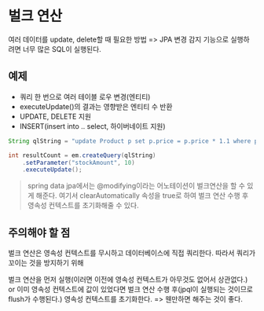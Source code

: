 # 벌크 연산
여러 데이터를 update, delete할 때 필요한 방법
=> JPA 변경 감지 기능으로 실행하려면 너무 많은 SQL이 실행된다.

## 예제
- 쿼리 한 번으로 여러 테이블 로우 변경(엔티티) 
- executeUpdate()의 결과는 영향받은 엔티티 수 반환 
- UPDATE, DELETE 지원 
- INSERT(insert into .. select, 하이버네이트 지원) 
  
```java
String qlString = "update Product p set p.price = p.price * 1.1 where p.stockAmount < :stockAmount"; 

int resultCount = em.createQuery(qlString)
	.setParameter("stockAmount", 10) 
	.executeUpdate();

```

> spring data jpa에서는 @modifying이라는 어노테이션이 벌크연산을 할 수 있게 해준다.
> 여기서 clearAutomatically 속성을 true로 하여 벌크 연산 수행 후 영속성 컨텍스트를 초기화해줄 수 있다.

## 주의해야 할 점
벌크 연산은 영속성 컨텍스트를 무시하고 데이터베이스에 직접 쿼리한다.
따라서 쿼리가 꼬이는 것을 방지하기 위해

벌크 연산을 먼저 실행(이러면 이전에 영속성 컨텍스트가 아무것도 없어서 상관없다.)
or
이미 영속성 컨텍스트에 값이 있었다면
벌크 연산 수행 후(jpql이 실행되는 것이므로 flush가 수행된다.) 영속성 컨텍스트를 초기화한다. => 웬만하면 해주는 것이 좋다.